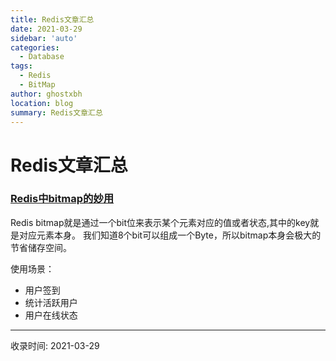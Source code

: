 ```yaml
---
title: Redis文章汇总
date: 2021-03-29
sidebar: 'auto'
categories:
  - Database
tags:
  - Redis
  - BitMap
author: ghostxbh
location: blog
summary: Redis文章汇总
---
```

# Redis文章汇总

### [Redis中bitmap的妙用](https://segmentfault.com/a/1190000008188655)

Redis bitmap就是通过一个bit位来表示某个元素对应的值或者状态,其中的key就是对应元素本身。
我们知道8个bit可以组成一个Byte，所以bitmap本身会极大的节省储存空间。

使用场景：<br/>
- 用户签到
- 统计活跃用户
- 用户在线状态


---
收录时间: 2021-03-29

<Vssue :title="$title" />
